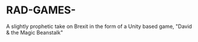 # RAD-GAMES-
A slightly prophetic take on Brexit in the form of a Unity based game, "David &amp; the Magic Beanstalk"
